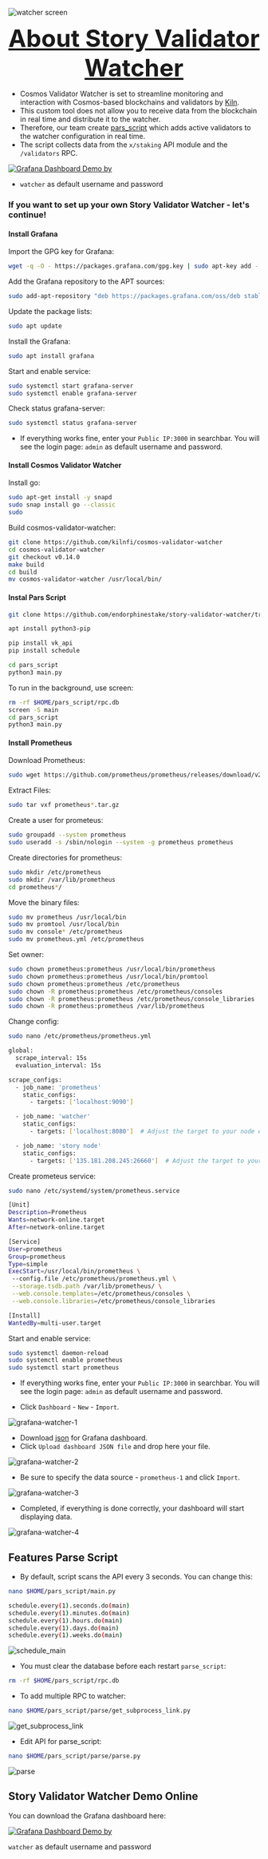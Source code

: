
![watcher screen](https://github.com/endorphinestake/story-validator-watcher/blob/main/images/story-validator-watcher.png)

<font size = 7><center><b><u>About Story Validator Watcher</u></b></center></font>
-  Cosmos Validator Watcher is set to streamline monitoring and interaction with Cosmos-based blockchains and validators by [Kiln](https://github.com/kilnfi/cosmos-validator-watcher).
-  This custom tool does not allow you to receive data from the blockchain in real time and distribute it to the watcher.
-  Therefore, our team create [pars_script](https://github.com/endorphinestake/story-validator-watcher/tree/main/pars_script) which adds active validators to the watcher configuration in real time.
-  The script collects data from the `x/staking` API module and the `/validators` RPC.

[![Grafana Dashboard Demo by ](https://img.shields.io/badge/Grafana%20Dashboard-Demo%20Online-blue?style=for-the-badge&logo=grafana&logoColor=white)](https://story-watcher.endorphinestake.com/d/d79d55e7-6e70-4725-b78c-b22db4a71b08/modified-story-validator-watcher?orgId=1&refresh=5s&theme=light)

- `watcher` as default username and password

### If you want to set up your own Story Validator Watcher - let's continue!

#### Install Grafana
Import the GPG key for Grafana:
```bash
wget -q -O - https://packages.grafana.com/gpg.key | sudo apt-key add -
```

Add the Grafana repository to the APT sources:
```bash 
sudo add-apt-repository "deb https://packages.grafana.com/oss/deb stable main"
```

Update the package lists:
```bash
sudo apt update
```

Install the Grafana:
```bash
sudo apt install grafana
```

Start and enable service:
```bash
sudo systemctl start grafana-server
sudo systemctl enable grafana-server
```

Check status grafana-server:
```bash
sudo systemctl status grafana-server
```
- If everything works fine, enter your `Public IP:3000` in searchbar. You will see the login page: `admin` as default username and password.

#### Install Cosmos Validator Watcher
Install go:
```bash
sudo apt-get install -y snapd
sudo snap install go --classic
sudo 
```
Build cosmos-validator-watcher:
```bash
git clone https://github.com/kilnfi/cosmos-validator-watcher
cd cosmos-validator-watcher
git checkout v0.14.0
make build
cd build
mv cosmos-validator-watcher /usr/local/bin/
```

#### Instal Pars Script
```bash
git clone https://github.com/endorphinestake/story-validator-watcher/tree/main/pars_script
```
```bash
apt install python3-pip
```
```bash
pip install vk_api
pip install schedule
```

```bash
cd pars_script
python3 main.py
```
To run in the background, use screen:
```bash
rm -rf $HOME/pars_script/rpc.db
screen -S main
cd pars_script
python3 main.py
```

#### Install Prometheus
Download Prometheus:
```bash
sudo wget https://github.com/prometheus/prometheus/releases/download/v2.47.0/prometheus-2.47.0.linux-amd64.tar.gz
```

Extract Files:
```bash
sudo tar vxf prometheus*.tar.gz
```

Create a user for prometeus:
```bash
sudo groupadd --system prometheus
sudo useradd -s /sbin/nologin --system -g prometheus prometheus
```

Create directories for prometheus:
```bash
sudo mkdir /etc/prometheus
sudo mkdir /var/lib/prometheus
cd prometheus*/
```

Move the binary files:
```bash
sudo mv prometheus /usr/local/bin
sudo mv promtool /usr/local/bin
sudo mv console* /etc/prometheus
sudo mv prometheus.yml /etc/prometheus
```

Set owner:
```bash
sudo chown prometheus:prometheus /usr/local/bin/prometheus
sudo chown prometheus:prometheus /usr/local/bin/promtool
sudo chown prometheus:prometheus /etc/prometheus
sudo chown -R prometheus:prometheus /etc/prometheus/consoles
sudo chown -R prometheus:prometheus /etc/prometheus/console_libraries
sudo chown -R prometheus:prometheus /var/lib/prometheus
```

Change config:
```bash
sudo nano /etc/prometheus/prometheus.yml
```

```bash
global:
  scrape_interval: 15s
  evaluation_interval: 15s

scrape_configs:
  - job_name: 'prometheus'
    static_configs:
      - targets: ['localhost:9090']

  - job_name: 'watcher'
    static_configs:
      - targets: ['localhost:8080']  # Adjust the target to your node exporter endpoint

  - job_name: 'story node'
    static_configs:
      - targets: ['135.181.208.245:26660']  # Adjust the target to your story node exporter endpoint
```

Create prometeus service:
```bash
sudo nano /etc/systemd/system/prometheus.service
```

```bash
[Unit]
Description=Prometheus
Wants=network-online.target
After=network-online.target

[Service]
User=prometheus
Group=prometheus
Type=simple
ExecStart=/usr/local/bin/prometheus \
 --config.file /etc/prometheus/prometheus.yml \
 --storage.tsdb.path /var/lib/prometheus/ \
 --web.console.templates=/etc/prometheus/consoles \
 --web.console.libraries=/etc/prometheus/console_libraries

[Install]
WantedBy=multi-user.target
```

Start and enable service:
```bash
sudo systemctl daemon-reload
sudo systemctl enable prometheus
sudo systemctl start prometheus
```

- If everything works fine, enter your `Public IP:3000` in searchbar. You will see the login page: `admin` as default username and password.

- Click `Dashboard` - `New` - `Import`.

![grafana-watcher-1](https://github.com/endorphinestake/story-validator-watcher/blob/main/images/grafana-watcher-1.png)

- Download [json](https://github.com/endorphinestake/story-validator-watcher/blob/d2d5956e5e0102274dbfbf308bc47be66dcc40d9/Modified%20Story%20Validator%20Watcher-1733176062943.json) for Grafana dashboard.
- Click `Upload dashboard JSON file` and drop here your file.

![grafana-watcher-2](https://github.com/endorphinestake/story-validator-watcher/blob/main/images/grafana-watcher-2.png)

- Be sure to specify the data source - `prometheus-1` and click `Import`.

![grafana-watcher-3](https://github.com/endorphinestake/story-validator-watcher/blob/main/images/grafana-watcher-3.png)

- Completed, if everything is done correctly, your dashboard will start displaying data.

![grafana-watcher-4](https://github.com/endorphinestake/story-validator-watcher/blob/main/images/grafana-watcher-4.png)


## Features Parse Script

- By default, script scans the API every 3 seconds. You can change this:
```bash
nano $HOME/pars_script/main.py
```
```bash
schedule.every(1).seconds.do(main) 
schedule.every(1).minutes.do(main)
schedule.every(1).hours.do(main)
schedule.every(1).days.do(main) 
schedule.every(1).weeks.do(main) 
```
![schedule_main](https://github.com/endorphinestake/story-validator-watcher/blob/main/images/schedule_main.png)

- You must clear the database before each restart `parse_script`:
```bash
rm -rf $HOME/pars_script/rpc.db
```

- To add multiple RPC to watcher:
```bash
nano $HOME/pars_script/parse/get_subprocess_link.py
```
![get_subprocess_link](https://github.com/endorphinestake/story-validator-watcher/blob/main/images/get_subprocess_link.png)


- Edit API for parse_script:
```bash
nano $HOME/pars_script/parse/parse.py
```
![parse](https://github.com/endorphinestake/story-validator-watcher/blob/main/images/parse.png)


## Story Validator Watcher Demo Online  

You can download the Grafana dashboard here:

[![Grafana Dashboard Demo by ](https://img.shields.io/badge/Grafana%20Dashboard-Demo%20Online-blue?style=for-the-badge&logo=grafana&logoColor=white)](https://story-watcher.endorphinestake.com/d/d79d55e7-6e70-4725-b78c-b22db4a71b08/modified-story-validator-watcher?orgId=1&refresh=5s&theme=light)

`watcher` as default username and password






